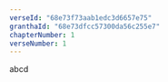 ```yaml
---
verseId: "68e73f73aab1edc3d6657e75"
granthaId: "68e73dfcc57300da56c255e7"
chapterNumber: 1
verseNumber: 1
---
```


abcd
